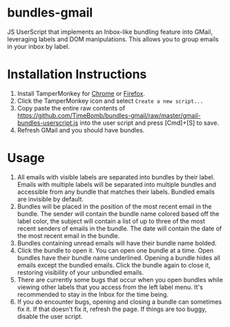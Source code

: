 # bundles-gmail
JS UserScript that implements an Inbox-like bundling feature into GMail, leveraging labels and DOM manipulations.
This allows you to group emails in your inbox by label.

# Installation Instructions
1) Install TamperMonkey for [Chrome](https://chrome.google.com/webstore/detail/tampermonkey/dhdgffkkebhmkfjojejmpbldmpobfkfo?hl=en) or [Firefox](https://addons.mozilla.org/en-US/firefox/addon/tampermonkey/).
2) Click the TamperMonkey icon and select `Create a new script...`
3) Copy paste the entire raw contents of https://github.com/TimeBomb/bundles-gmail/raw/master/gmail-bundles-userscript.js into the user script and press [Cmd]+[S] to save.
4) Refresh GMail and you should have bundles.

# Usage
1) All emails with visible labels are separated into bundles by their label. Emails with multiple labels will be separated into multiple bundles and accessible from any bundle that matches their labels. Bundled emails are invisible by default.
2) Bundles will be placed in the position of the most recent email in the bundle. The sender will contain the bundle name colored based off the label color, the subject will contain a list of up to three of the most recent senders of emails in the bundle. The date will contain the date of the most recent email in the bundle.
3) Bundles containing unread emails will have their bundle name bolded.
4) Click the bundle to open it. You can open one bundle at a time. Open bundles have their bundle name underlined. Opening a bundle hides all emails except the bundled emails. Click the bundle again to close it, restoring visibility of your unbundled emails.
5) There are currently some bugs that occur when you open bundles while viewing other labels that you access from the left label menu. It's recommended to stay in the Inbox for the time being. 
6) If you do encounter bugs, opening and closing a bundle can sometimes fix it. If that doesn't fix it, refresh the page. If things are too buggy, disable the user script.
